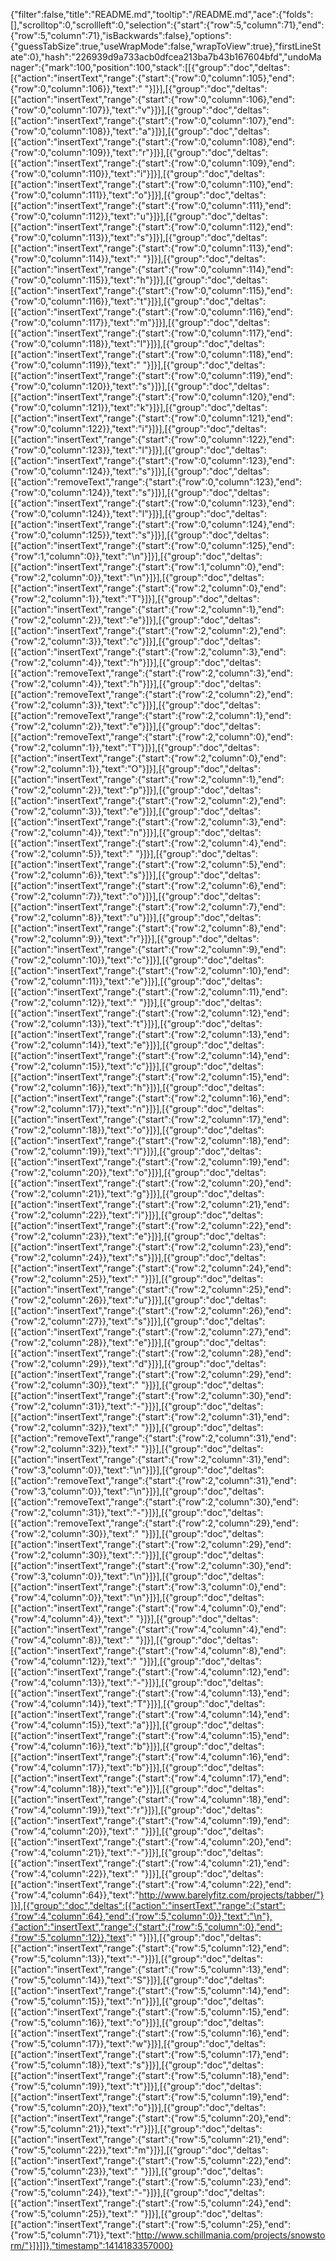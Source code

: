 {"filter":false,"title":"README.md","tooltip":"/README.md","ace":{"folds":[],"scrolltop":0,"scrollleft":0,"selection":{"start":{"row":5,"column":71},"end":{"row":5,"column":71},"isBackwards":false},"options":{"guessTabSize":true,"useWrapMode":false,"wrapToView":true},"firstLineState":0},"hash":"226939d9a733acb0dfcea213ba7b43b167604bfd","undoManager":{"mark":100,"position":100,"stack":[[{"group":"doc","deltas":[{"action":"insertText","range":{"start":{"row":0,"column":105},"end":{"row":0,"column":106}},"text":" "}]}],[{"group":"doc","deltas":[{"action":"insertText","range":{"start":{"row":0,"column":106},"end":{"row":0,"column":107}},"text":"v"}]}],[{"group":"doc","deltas":[{"action":"insertText","range":{"start":{"row":0,"column":107},"end":{"row":0,"column":108}},"text":"a"}]}],[{"group":"doc","deltas":[{"action":"insertText","range":{"start":{"row":0,"column":108},"end":{"row":0,"column":109}},"text":"r"}]}],[{"group":"doc","deltas":[{"action":"insertText","range":{"start":{"row":0,"column":109},"end":{"row":0,"column":110}},"text":"i"}]}],[{"group":"doc","deltas":[{"action":"insertText","range":{"start":{"row":0,"column":110},"end":{"row":0,"column":111}},"text":"o"}]}],[{"group":"doc","deltas":[{"action":"insertText","range":{"start":{"row":0,"column":111},"end":{"row":0,"column":112}},"text":"u"}]}],[{"group":"doc","deltas":[{"action":"insertText","range":{"start":{"row":0,"column":112},"end":{"row":0,"column":113}},"text":"s"}]}],[{"group":"doc","deltas":[{"action":"insertText","range":{"start":{"row":0,"column":113},"end":{"row":0,"column":114}},"text":" "}]}],[{"group":"doc","deltas":[{"action":"insertText","range":{"start":{"row":0,"column":114},"end":{"row":0,"column":115}},"text":"h"}]}],[{"group":"doc","deltas":[{"action":"insertText","range":{"start":{"row":0,"column":115},"end":{"row":0,"column":116}},"text":"t"}]}],[{"group":"doc","deltas":[{"action":"insertText","range":{"start":{"row":0,"column":116},"end":{"row":0,"column":117}},"text":"m"}]}],[{"group":"doc","deltas":[{"action":"insertText","range":{"start":{"row":0,"column":117},"end":{"row":0,"column":118}},"text":"l"}]}],[{"group":"doc","deltas":[{"action":"insertText","range":{"start":{"row":0,"column":118},"end":{"row":0,"column":119}},"text":" "}]}],[{"group":"doc","deltas":[{"action":"insertText","range":{"start":{"row":0,"column":119},"end":{"row":0,"column":120}},"text":"s"}]}],[{"group":"doc","deltas":[{"action":"insertText","range":{"start":{"row":0,"column":120},"end":{"row":0,"column":121}},"text":"k"}]}],[{"group":"doc","deltas":[{"action":"insertText","range":{"start":{"row":0,"column":121},"end":{"row":0,"column":122}},"text":"i"}]}],[{"group":"doc","deltas":[{"action":"insertText","range":{"start":{"row":0,"column":122},"end":{"row":0,"column":123}},"text":"l"}]}],[{"group":"doc","deltas":[{"action":"insertText","range":{"start":{"row":0,"column":123},"end":{"row":0,"column":124}},"text":"s"}]}],[{"group":"doc","deltas":[{"action":"removeText","range":{"start":{"row":0,"column":123},"end":{"row":0,"column":124}},"text":"s"}]}],[{"group":"doc","deltas":[{"action":"insertText","range":{"start":{"row":0,"column":123},"end":{"row":0,"column":124}},"text":"l"}]}],[{"group":"doc","deltas":[{"action":"insertText","range":{"start":{"row":0,"column":124},"end":{"row":0,"column":125}},"text":"s"}]}],[{"group":"doc","deltas":[{"action":"insertText","range":{"start":{"row":0,"column":125},"end":{"row":1,"column":0}},"text":"\n"}]}],[{"group":"doc","deltas":[{"action":"insertText","range":{"start":{"row":1,"column":0},"end":{"row":2,"column":0}},"text":"\n"}]}],[{"group":"doc","deltas":[{"action":"insertText","range":{"start":{"row":2,"column":0},"end":{"row":2,"column":1}},"text":"T"}]}],[{"group":"doc","deltas":[{"action":"insertText","range":{"start":{"row":2,"column":1},"end":{"row":2,"column":2}},"text":"e"}]}],[{"group":"doc","deltas":[{"action":"insertText","range":{"start":{"row":2,"column":2},"end":{"row":2,"column":3}},"text":"c"}]}],[{"group":"doc","deltas":[{"action":"insertText","range":{"start":{"row":2,"column":3},"end":{"row":2,"column":4}},"text":"h"}]}],[{"group":"doc","deltas":[{"action":"removeText","range":{"start":{"row":2,"column":3},"end":{"row":2,"column":4}},"text":"h"}]}],[{"group":"doc","deltas":[{"action":"removeText","range":{"start":{"row":2,"column":2},"end":{"row":2,"column":3}},"text":"c"}]}],[{"group":"doc","deltas":[{"action":"removeText","range":{"start":{"row":2,"column":1},"end":{"row":2,"column":2}},"text":"e"}]}],[{"group":"doc","deltas":[{"action":"removeText","range":{"start":{"row":2,"column":0},"end":{"row":2,"column":1}},"text":"T"}]}],[{"group":"doc","deltas":[{"action":"insertText","range":{"start":{"row":2,"column":0},"end":{"row":2,"column":1}},"text":"O"}]}],[{"group":"doc","deltas":[{"action":"insertText","range":{"start":{"row":2,"column":1},"end":{"row":2,"column":2}},"text":"p"}]}],[{"group":"doc","deltas":[{"action":"insertText","range":{"start":{"row":2,"column":2},"end":{"row":2,"column":3}},"text":"e"}]}],[{"group":"doc","deltas":[{"action":"insertText","range":{"start":{"row":2,"column":3},"end":{"row":2,"column":4}},"text":"n"}]}],[{"group":"doc","deltas":[{"action":"insertText","range":{"start":{"row":2,"column":4},"end":{"row":2,"column":5}},"text":" "}]}],[{"group":"doc","deltas":[{"action":"insertText","range":{"start":{"row":2,"column":5},"end":{"row":2,"column":6}},"text":"s"}]}],[{"group":"doc","deltas":[{"action":"insertText","range":{"start":{"row":2,"column":6},"end":{"row":2,"column":7}},"text":"o"}]}],[{"group":"doc","deltas":[{"action":"insertText","range":{"start":{"row":2,"column":7},"end":{"row":2,"column":8}},"text":"u"}]}],[{"group":"doc","deltas":[{"action":"insertText","range":{"start":{"row":2,"column":8},"end":{"row":2,"column":9}},"text":"r"}]}],[{"group":"doc","deltas":[{"action":"insertText","range":{"start":{"row":2,"column":9},"end":{"row":2,"column":10}},"text":"c"}]}],[{"group":"doc","deltas":[{"action":"insertText","range":{"start":{"row":2,"column":10},"end":{"row":2,"column":11}},"text":"e"}]}],[{"group":"doc","deltas":[{"action":"insertText","range":{"start":{"row":2,"column":11},"end":{"row":2,"column":12}},"text":" "}]}],[{"group":"doc","deltas":[{"action":"insertText","range":{"start":{"row":2,"column":12},"end":{"row":2,"column":13}},"text":"t"}]}],[{"group":"doc","deltas":[{"action":"insertText","range":{"start":{"row":2,"column":13},"end":{"row":2,"column":14}},"text":"e"}]}],[{"group":"doc","deltas":[{"action":"insertText","range":{"start":{"row":2,"column":14},"end":{"row":2,"column":15}},"text":"c"}]}],[{"group":"doc","deltas":[{"action":"insertText","range":{"start":{"row":2,"column":15},"end":{"row":2,"column":16}},"text":"h"}]}],[{"group":"doc","deltas":[{"action":"insertText","range":{"start":{"row":2,"column":16},"end":{"row":2,"column":17}},"text":"n"}]}],[{"group":"doc","deltas":[{"action":"insertText","range":{"start":{"row":2,"column":17},"end":{"row":2,"column":18}},"text":"o"}]}],[{"group":"doc","deltas":[{"action":"insertText","range":{"start":{"row":2,"column":18},"end":{"row":2,"column":19}},"text":"l"}]}],[{"group":"doc","deltas":[{"action":"insertText","range":{"start":{"row":2,"column":19},"end":{"row":2,"column":20}},"text":"o"}]}],[{"group":"doc","deltas":[{"action":"insertText","range":{"start":{"row":2,"column":20},"end":{"row":2,"column":21}},"text":"g"}]}],[{"group":"doc","deltas":[{"action":"insertText","range":{"start":{"row":2,"column":21},"end":{"row":2,"column":22}},"text":"i"}]}],[{"group":"doc","deltas":[{"action":"insertText","range":{"start":{"row":2,"column":22},"end":{"row":2,"column":23}},"text":"e"}]}],[{"group":"doc","deltas":[{"action":"insertText","range":{"start":{"row":2,"column":23},"end":{"row":2,"column":24}},"text":"s"}]}],[{"group":"doc","deltas":[{"action":"insertText","range":{"start":{"row":2,"column":24},"end":{"row":2,"column":25}},"text":" "}]}],[{"group":"doc","deltas":[{"action":"insertText","range":{"start":{"row":2,"column":25},"end":{"row":2,"column":26}},"text":"u"}]}],[{"group":"doc","deltas":[{"action":"insertText","range":{"start":{"row":2,"column":26},"end":{"row":2,"column":27}},"text":"s"}]}],[{"group":"doc","deltas":[{"action":"insertText","range":{"start":{"row":2,"column":27},"end":{"row":2,"column":28}},"text":"e"}]}],[{"group":"doc","deltas":[{"action":"insertText","range":{"start":{"row":2,"column":28},"end":{"row":2,"column":29}},"text":"d"}]}],[{"group":"doc","deltas":[{"action":"insertText","range":{"start":{"row":2,"column":29},"end":{"row":2,"column":30}},"text":" "}]}],[{"group":"doc","deltas":[{"action":"insertText","range":{"start":{"row":2,"column":30},"end":{"row":2,"column":31}},"text":"-"}]}],[{"group":"doc","deltas":[{"action":"insertText","range":{"start":{"row":2,"column":31},"end":{"row":2,"column":32}},"text":" "}]}],[{"group":"doc","deltas":[{"action":"removeText","range":{"start":{"row":2,"column":31},"end":{"row":2,"column":32}},"text":" "}]}],[{"group":"doc","deltas":[{"action":"insertText","range":{"start":{"row":2,"column":31},"end":{"row":3,"column":0}},"text":"\n"}]}],[{"group":"doc","deltas":[{"action":"removeText","range":{"start":{"row":2,"column":31},"end":{"row":3,"column":0}},"text":"\n"}]}],[{"group":"doc","deltas":[{"action":"removeText","range":{"start":{"row":2,"column":30},"end":{"row":2,"column":31}},"text":"-"}]}],[{"group":"doc","deltas":[{"action":"removeText","range":{"start":{"row":2,"column":29},"end":{"row":2,"column":30}},"text":" "}]}],[{"group":"doc","deltas":[{"action":"insertText","range":{"start":{"row":2,"column":29},"end":{"row":2,"column":30}},"text":":"}]}],[{"group":"doc","deltas":[{"action":"insertText","range":{"start":{"row":2,"column":30},"end":{"row":3,"column":0}},"text":"\n"}]}],[{"group":"doc","deltas":[{"action":"insertText","range":{"start":{"row":3,"column":0},"end":{"row":4,"column":0}},"text":"\n"}]}],[{"group":"doc","deltas":[{"action":"insertText","range":{"start":{"row":4,"column":0},"end":{"row":4,"column":4}},"text":"    "}]}],[{"group":"doc","deltas":[{"action":"insertText","range":{"start":{"row":4,"column":4},"end":{"row":4,"column":8}},"text":"    "}]}],[{"group":"doc","deltas":[{"action":"insertText","range":{"start":{"row":4,"column":8},"end":{"row":4,"column":12}},"text":"    "}]}],[{"group":"doc","deltas":[{"action":"insertText","range":{"start":{"row":4,"column":12},"end":{"row":4,"column":13}},"text":"-"}]}],[{"group":"doc","deltas":[{"action":"insertText","range":{"start":{"row":4,"column":13},"end":{"row":4,"column":14}},"text":"T"}]}],[{"group":"doc","deltas":[{"action":"insertText","range":{"start":{"row":4,"column":14},"end":{"row":4,"column":15}},"text":"a"}]}],[{"group":"doc","deltas":[{"action":"insertText","range":{"start":{"row":4,"column":15},"end":{"row":4,"column":16}},"text":"b"}]}],[{"group":"doc","deltas":[{"action":"insertText","range":{"start":{"row":4,"column":16},"end":{"row":4,"column":17}},"text":"b"}]}],[{"group":"doc","deltas":[{"action":"insertText","range":{"start":{"row":4,"column":17},"end":{"row":4,"column":18}},"text":"e"}]}],[{"group":"doc","deltas":[{"action":"insertText","range":{"start":{"row":4,"column":18},"end":{"row":4,"column":19}},"text":"r"}]}],[{"group":"doc","deltas":[{"action":"insertText","range":{"start":{"row":4,"column":19},"end":{"row":4,"column":20}},"text":" "}]}],[{"group":"doc","deltas":[{"action":"insertText","range":{"start":{"row":4,"column":20},"end":{"row":4,"column":21}},"text":"-"}]}],[{"group":"doc","deltas":[{"action":"insertText","range":{"start":{"row":4,"column":21},"end":{"row":4,"column":22}},"text":" "}]}],[{"group":"doc","deltas":[{"action":"insertText","range":{"start":{"row":4,"column":22},"end":{"row":4,"column":64}},"text":"http://www.barelyfitz.com/projects/tabber/"}]}],[{"group":"doc","deltas":[{"action":"insertText","range":{"start":{"row":4,"column":64},"end":{"row":5,"column":0}},"text":"\n"},{"action":"insertText","range":{"start":{"row":5,"column":0},"end":{"row":5,"column":12}},"text":"            "}]}],[{"group":"doc","deltas":[{"action":"insertText","range":{"start":{"row":5,"column":12},"end":{"row":5,"column":13}},"text":"-"}]}],[{"group":"doc","deltas":[{"action":"insertText","range":{"start":{"row":5,"column":13},"end":{"row":5,"column":14}},"text":"S"}]}],[{"group":"doc","deltas":[{"action":"insertText","range":{"start":{"row":5,"column":14},"end":{"row":5,"column":15}},"text":"n"}]}],[{"group":"doc","deltas":[{"action":"insertText","range":{"start":{"row":5,"column":15},"end":{"row":5,"column":16}},"text":"o"}]}],[{"group":"doc","deltas":[{"action":"insertText","range":{"start":{"row":5,"column":16},"end":{"row":5,"column":17}},"text":"w"}]}],[{"group":"doc","deltas":[{"action":"insertText","range":{"start":{"row":5,"column":17},"end":{"row":5,"column":18}},"text":"s"}]}],[{"group":"doc","deltas":[{"action":"insertText","range":{"start":{"row":5,"column":18},"end":{"row":5,"column":19}},"text":"t"}]}],[{"group":"doc","deltas":[{"action":"insertText","range":{"start":{"row":5,"column":19},"end":{"row":5,"column":20}},"text":"o"}]}],[{"group":"doc","deltas":[{"action":"insertText","range":{"start":{"row":5,"column":20},"end":{"row":5,"column":21}},"text":"r"}]}],[{"group":"doc","deltas":[{"action":"insertText","range":{"start":{"row":5,"column":21},"end":{"row":5,"column":22}},"text":"m"}]}],[{"group":"doc","deltas":[{"action":"insertText","range":{"start":{"row":5,"column":22},"end":{"row":5,"column":23}},"text":" "}]}],[{"group":"doc","deltas":[{"action":"insertText","range":{"start":{"row":5,"column":23},"end":{"row":5,"column":24}},"text":"-"}]}],[{"group":"doc","deltas":[{"action":"insertText","range":{"start":{"row":5,"column":24},"end":{"row":5,"column":25}},"text":" "}]}],[{"group":"doc","deltas":[{"action":"insertText","range":{"start":{"row":5,"column":25},"end":{"row":5,"column":71}},"text":"http://www.schillmania.com/projects/snowstorm/"}]}]]},"timestamp":1414183357000}